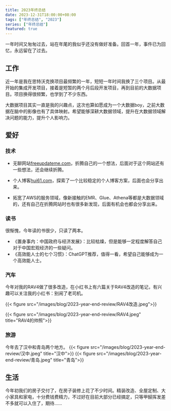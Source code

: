 ```yaml
---
title: 2023年终总结
date: 2023-12-31T18:00:00+08:00
tags: ["年终总结", "2023"]
series: ["年终总结"]
featured: true
---
```


一年时间又匆匆过去，站在年尾的我似乎还没有做好准备。回首一年，事件已为回忆，永远留在了过去。

<!--more-->

## 工作
近一年是我在思特沃克换项目最频繁的一年，短短一年时间我换了三个项目。从最开始的集成开发项目，接着是短暂的两个月后段开发项目，再到目前的大数据项目。项目换得很频繁，也学到了不少东西。

大数据项目其实一直是我的兴趣点，这次也算如愿成为一个大数据boy，之前大数据在脑中的影像也有了具体映射。希望能够深耕大数据领域，提升在大数据领域解决问题的能力，提升个人影响力。


## 爱好
### 技术
- 无聊网站[freeupdateme.com](https://freeupdateme.com)，折腾自己的一个想法，后面对于这个网站还有一些想法，还会继续折腾。

- 个人博客[hui61.com](https://hui61.com)，探索了一个比较稳定的个人博客方案，后面也会分享出来。

- 拓宽了AWS的服务领域，像新接触的EMR、Glue、Athena等都是大数据领域的，还有自己在折腾网站时也有很多新发现，后面有机会也都会分享出来。
### 读书
很惭愧，今年读的书很少，只读了两本。
- 《置身事内：中国政府与经济发展》：比较枯燥，但是能够一定程度解答自己对于中国宏观经济的一些疑问。
- 《高效能人士的七个习惯》：ChatGPT推荐，值得一看，希望自己能够成为一个高效能人士。
### 汽车
今年对我的RAV4做了很多改造，在小红书上有六篇关于RAV4改造的笔记，有兴趣可以关注我的小红书：别闹了老司机。

{{< figure src="/images/blog/2023-year-end-review/RAV4改造.jpeg">}}

{{< figure src="/images/blog/2023-year-end-review/RAV4.jpeg" title="RAV4的帅照">}}


### 旅游
今年去了汉中和青岛两个地方。
{{< figure src="/images/blog/2023-year-end-review/汉中.jpeg" title="汉中">}}
{{< figure src="/images/blog/2023-year-end-review/青岛.jpeg" title="青岛">}}


## 生活
今年初我们的房子交付了，在房子装修上花了不少时间。精装改造、全屋定制、大小家具和家电，十分费钱费精力，不过好在目前大部分已经搞定，只等甲醛挥发差不多就可以入住了，期待……




